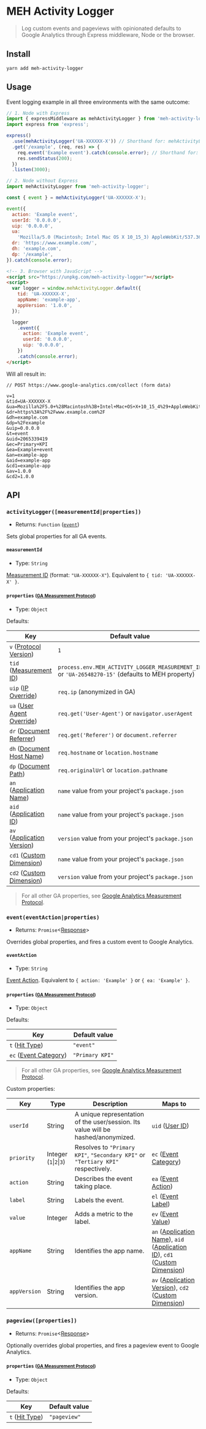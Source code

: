 # MEH Activity Logger

> Log custom events and pageviews with opinionated defaults to Google Analytics through Express middleware, Node or the browser.

## Install

```shell
yarn add meh-activity-logger
```

## Usage

Event logging example in all three environments with the same outcome:

```js
// 1. Node with Express
import { expressMiddleware as mehActivityLogger } from 'meh-activity-logger';
import express from 'express';

express()
  .use(mehActivityLogger('UA-XXXXXX-X')) // Shorthand for: mehActivityLogger({ tid: 'UA-XXXXXX-X' })
  .get('/example', (req, res) => {
    req.event('Example event').catch(console.error); // Shorthand for: event({ action: 'Example event' })
    res.sendStatus(200);
  })
  .listen(3000);
```

```js
// 2. Node without Express
import mehActivityLogger from 'meh-activity-logger';

const { event } = mehActivityLogger('UA-XXXXXX-X');

event({
  action: 'Example event',
  userId: '0.0.0.0',
  uip: '0.0.0.0',
  ua:
    'Mozilla/5.0 (Macintosh; Intel Mac OS X 10_15_3) AppleWebKit/537.36 (KHTML, like Gecko) Chrome/80.0.3987.132 Safari/537.36',
  dr: 'https://www.example.com/',
  dh: 'example.com',
  dp: '/example',
}).catch(console.error);
```

```html
<!-- 3. Browser with JavaScript -->
<script src="https://unpkg.com/meh-activity-logger"></script>
<script>
  var logger = window.mehActivityLogger.default({
    tid: 'UA-XXXXXX-X',
    appName: 'example-app',
    appVersion: '1.0.0',
  });

  logger
    .event({
      action: 'Example event',
      userId: '0.0.0.0',
      uip: '0.0.0.0',
    })
    .catch(console.error);
</script>
```

Will all result in:

```
// POST https://www.google-analytics.com/collect (form data)

v=1
&tid=UA-XXXXXX-X
&ua=Mozilla%2F5.0+%28Macintosh%3B+Intel+Mac+OS+X+10_15_4%29+AppleWebKit%2F537.36+%28KHTML%2C+like+Gecko%29+Chrome%2F81.0.4044.138+Safari%2F537.36
&dr=https%3A%2F%2Fwww.example.com%2F
&dh=example.com
&dp=%2Fexample
&uip=0.0.0.0
&t=event
&uid=2065339419
&ec=Primary+KPI
&ea=Example+event
&an=example-app
&aid=example-app
&cd1=example-app
&av=1.0.0
&cd2=1.0.0
```

## API

### `activityLogger([measurementId|properties])`

- Returns: `Function` ([`event`](#eventactionproperties))

Sets global properties for all GA events.

#### `measurementId`

- Type: `String`

[Measurement ID](https://developers.google.com/analytics/devguides/collection/protocol/v1/parameters#tid) (format: `"UA-XXXXXX-X"`). Equivalent to `{ tid: 'UA-XXXXXX-X' }`.

#### `properties` <small>([GA Measurement Protocol](https://developers.google.com/analytics/devguides/collection/protocol/v1/reference))</small>

- Type: `Object`

Defaults:

| Key                                                                                                                  | Default value                                                                                     |
| -------------------------------------------------------------------------------------------------------------------- | ------------------------------------------------------------------------------------------------- |
| `v` ([Protocol Version](https://developers.google.com/analytics/devguides/collection/protocol/v1/parameters#v))      | `1`                                                                                               |
| `tid` ([Measurement ID](https://developers.google.com/analytics/devguides/collection/protocol/v1/parameters#td))     | `process.env.MEH_ACTIVITY_LOGGER_MEASUREMENT_ID` or `'UA-26548270-15'` (defaults to MEH property) |
| `uip` ([IP Override](https://developers.google.com/analytics/devguides/collection/protocol/v1/parameters#uip))       | `req.ip` (anonymized in GA)                                                                       |
| `ua` ([User Agent Override](https://developers.google.com/analytics/devguides/collection/protocol/v1/parameters#ua)) | `req.get('User-Agent')` or `navigator.userAgent`                                                  |
| `dr` ([Document Referrer](https://developers.google.com/analytics/devguides/collection/protocol/v1/parameters#dr))   | `req.get('Referer')` or `document.referrer`                                                       |
| `dh` ([Document Host Name](https://developers.google.com/analytics/devguides/collection/protocol/v1/parameters#dh))  | `req.hostname` or `location.hostname`                                                             |
| `dp` ([Document Path](https://developers.google.com/analytics/devguides/collection/protocol/v1/parameters#dp))       | `req.originalUrl` or `location.pathname`                                                          |
| `an` ([Application Name](https://developers.google.com/analytics/devguides/collection/protocol/v1/parameters#an))    | `name` value from your project's `package.json`                                                   |
| `aid` ([Application ID](https://developers.google.com/analytics/devguides/collection/protocol/v1/parameters#aid))    | `name` value from your project's `package.json`                                                   |
| `av` ([Application Version](https://developers.google.com/analytics/devguides/collection/protocol/v1/parameters#av)) | `version` value from your project's `package.json`                                                |
| `cd1` ([Custom Dimension](https://developers.google.com/analytics/devguides/collection/protocol/v1/parameters#cd_))  | `name` value from your project's `package.json`                                                   |
| `cd2` ([Custom Dimension](https://developers.google.com/analytics/devguides/collection/protocol/v1/parameters#cd_))  | `version` value from your project's `package.json`                                                |

> For all other GA properties, see [Google Analytics Measurement Protocol](https://developers.google.com/analytics/devguides/collection/protocol/v1/reference).

### `event(eventAction|properties)`

- Returns: `Promise`<[Response](https://www.npmjs.com/package/cross-fetch)>

Overrides global properties, and fires a custom event to Google Analytics.

#### `eventAction`

- Type: `String`

[Event Action](https://developers.google.com/analytics/devguides/collection/protocol/v1/parameters#ea). Equivalent to `{ action: 'Example' }` or `{ ea: 'Example' }`.

#### `properties` <small>([GA Measurement Protocol](https://developers.google.com/analytics/devguides/collection/protocol/v1/reference))</small>

- Type: `Object`

Defaults:

| Key                                                                                                             | Default value   |
| --------------------------------------------------------------------------------------------------------------- | --------------- |
| `t` ([Hit Type](https://developers.google.com/analytics/devguides/collection/protocol/v1/parameters#t))         | `"event"`       |
| `ec` ([Event Category](https://developers.google.com/analytics/devguides/collection/protocol/v1/parameters#ec)) | `"Primary KPI"` |

> For all other GA properties, see [Google Analytics Measurement Protocol](https://developers.google.com/analytics/devguides/collection/protocol/v1/reference).

Custom properties:

| Key          | Type                    | Description                                                                       | Maps to                                                                                                                                                                                                                                                                                                                                                   |
| ------------ | ----------------------- | --------------------------------------------------------------------------------- | --------------------------------------------------------------------------------------------------------------------------------------------------------------------------------------------------------------------------------------------------------------------------------------------------------------------------------------------------------- |
| `userId`     | String                  | A unique representation of the user/session. Its value will be hashed/anonymized. | `uid` ([User ID](https://developers.google.com/analytics/devguides/collection/protocol/v1/parameters#uid))                                                                                                                                                                                                                                                |
| `priority`   | Integer (`1`\|`2`\|`3`) | Resolves to `"Primary KPI"`, `"Secondary KPI"` or `"Tertiary KPI"` respectively.  | `ec` ([Event Category](https://developers.google.com/analytics/devguides/collection/protocol/v1/parameters#ec))                                                                                                                                                                                                                                           |
| `action`     | String                  | Describes the event taking place.                                                 | `ea` ([Event Action](https://developers.google.com/analytics/devguides/collection/protocol/v1/parameters#ea))                                                                                                                                                                                                                                             |
| `label`      | String                  | Labels the event.                                                                 | `el` ([Event Label](https://developers.google.com/analytics/devguides/collection/protocol/v1/parameters#el))                                                                                                                                                                                                                                              |
| `value`      | Integer                 | Adds a metric to the label.                                                       | `ev` ([Event Value](https://developers.google.com/analytics/devguides/collection/protocol/v1/parameters#ev))                                                                                                                                                                                                                                              |
| `appName`    | String                  | Identifies the app name.                                                          | `an` ([Application Name](https://developers.google.com/analytics/devguides/collection/protocol/v1/parameters#an)), `aid` ([Application ID](https://developers.google.com/analytics/devguides/collection/protocol/v1/parameters#aid)), `cd1` ([Custom Dimension](https://developers.google.com/analytics/devguides/collection/protocol/v1/parameters#cd_)) |
| `appVersion` | String                  | Identifies the app version.                                                       | `av` ([Application Version](https://developers.google.com/analytics/devguides/collection/protocol/v1/parameters#av)), `cd2` ([Custom Dimension](https://developers.google.com/analytics/devguides/collection/protocol/v1/parameters#cd_))                                                                                                                 |

### `pageview([properties])`

- Returns: `Promise`<[Response](https://developer.mozilla.org/en-US/docs/Web/API/Fetch_API/Using_Fetch#Response_objects)>

Optionally overrides global properties, and fires a pageview event to Google Analytics.

#### `properties` <small>([GA Measurement Protocol](https://developers.google.com/analytics/devguides/collection/protocol/v1/reference))</small>

- Type: `Object`

Defaults:

| Key                                                                                                     | Default value |
| ------------------------------------------------------------------------------------------------------- | ------------- |
| `t` ([Hit Type](https://developers.google.com/analytics/devguides/collection/protocol/v1/parameters#t)) | `"pageview"`  |
